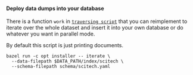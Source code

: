 #### Deploy data dumps into your database

There is a function `work` in [`traversing script`](installer/scripts/iterate.py)
that you can reimplement to iterate over the whole dataset and insert it into your
own database or do whatever you want in parallel mode.

By default this script is just printing documents.

```shell script
bazel run -c opt installer -- iterate \
  --data-filepath $DATA_PATH/index/scitech \
  --schema-filepath schema/scitech.yaml
```
